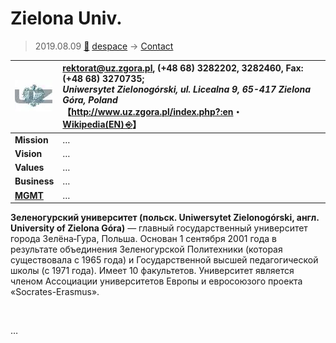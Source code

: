 # Zielona Univ.
> 2019.08.09 [🚀](../../index/index.md) [despace](../index.md) → [Contact](../contact.md)

|[![](../f/contact/z/zielona_univ_logo1_thumb.webp)](../f/contact/z/zielona_univ_logo1.webp)|<rektorat@uz.zgora.pl>, (+48 68) 3282202, 3282460, Fax: (+48 68) 3270735;<br> *Uniwersytet Zielonogórski, ul. Licealna 9, 65-417 Zielona Góra, Poland*<br> 【<http://www.uz.zgora.pl/index.php?:en>・ [Wikipedia(EN) ⎆](https://en.wikipedia.org/wiki/University_of_Zielona_Góra)】|
|:--|:--|
|**Mission**|…|
|**Vision**|…|
|**Values**|…|
|**Business**|…|
|**[MGMT](../mgmt.md)**|…|

**Зеленогурский университет (польск. Uniwersytet Zielonogórski, англ. University of Zielona Góra)** — главный государственный университет города Зелёна‑Гура, Польша. Основан 1 сентября 2001 года в результате объединения Зеленогурской Политехники (которая существовала с 1965 года) и Государственной высшей педагогической школы (с 1971 года). Имеет 10 факультетов. Университет является членом Ассоциации университетов Европы и евросоюзого проекта «Socrates-Erasmus».


<p style="page-break-after:always"> </p>

…

